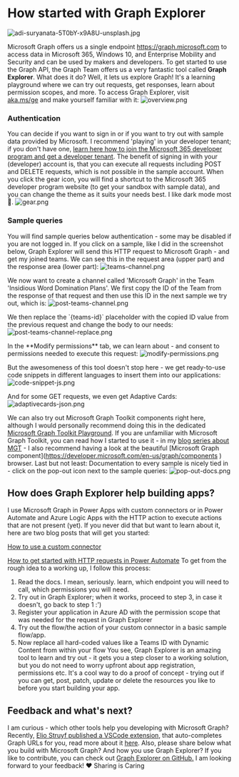 # How started with Graph Explorer

![adi-suryanata-5T0bY-x9A8U-unsplash.jpg](https://techcommunity.microsoft.com/t5/image/serverpage/image-id/267457i990B93B5BCB96680/image-size/large?v=v2&px=999 "adi-suryanata-5T0bY-x9A8U-unsplash.jpg")

Microsoft Graph offers us a single endpoint
<https://graph.microsoft.com> to access data in Microsoft 365, Windows
10, and Enterprise Mobility and Security and can be used by makers and
developers. To get started to use the Graph API, the Graph Team offers
us a very fantastic tool called **Graph Explorer**.
What does it do? Well, it lets us explore Graph! It\'s a learning
playground where we can try out requests, get responses, learn about
permission scopes, and more. To access Graph Explorer, visit
[aka.ms/ge](https://aka.ms/ge) and make yourself familiar with it:
![overview.png](https://techcommunity.microsoft.com/t5/image/serverpage/image-id/267447i88A6D78D60AED00F/image-size/large?v=v2&px=999 "overview.png")
### Authentication 
You can decide if you want to sign in or if you want to try out with
sample data provided by Microsoft. I recommend \'playing\' in your
developer tenant; if you don\'t have one, [learn here how to join the
Microsoft 365 developer program and get a developer
tenant](https://techcommunity.microsoft.com/t5/microsoft-365-pnp-blog/what-is-a-dev-tenant-and-why-would-you-want-one/ba-p/2036610).
The benefit of signing in with your (developer) account is, that you can
execute all requests including POST and DELETE requests, which is not
possible in the sample account.
When you click the gear icon, you will find a shortcut to the Microsoft
365 developer program website (to get your sandbox with sample data),
and you can change the theme as it suits your needs best. I like dark
mode most :black_heart:.
![gear.png](https://techcommunity.microsoft.com/t5/image/serverpage/image-id/267449iF47171C88BA34E26/image-size/large?v=v2&px=999 "gear.png")

### Sample queries 

You will find sample queries below authentication - some may be disabled
if you are not logged in. If you click on a sample, like I did in the
screenshot below, Graph Explorer will send this HTTP request to
Microsoft Graph - and get my joined teams. We can see this in the
request area (upper part) and the response area (lower part):
![teams-channel.png](https://techcommunity.microsoft.com/t5/image/serverpage/image-id/267450i047230F9B779472B/image-size/large?v=v2&px=999 "teams-channel.png")

We now want to create a channel called \'Microsoft Graph\' in the Team
\'Insidious Word Domination Plans\'. We first copy the ID of the Team
from the response of that request and then use this ID in the next
sample we try out, which is:
![post-teams-channel.png](https://techcommunity.microsoft.com/t5/image/serverpage/image-id/267451i3812C719FAFD3F68/image-size/large?v=v2&px=999 "post-teams-channel.png")

We then replace the \`{teams-id}\` placeholder with the copied ID value
from the previous request and change the body to our needs:
![post-teams-channel-replace.png](https://techcommunity.microsoft.com/t5/image/serverpage/image-id/267452i2AA14D8BCECEB040/image-size/large?v=v2&px=999 "post-teams-channel-replace.png")

In the \*\*Modify permissions\*\* tab, we can learn about - and consent
to permissions needed to execute this request:
![modify-permissions.png](https://techcommunity.microsoft.com/t5/image/serverpage/image-id/267453i02347E8BA1970470/image-size/large?v=v2&px=999 "modify-permissions.png")

But the awesomeness of this tool doesn\'t stop here - we get
ready-to-use code snippets in different languages to insert them into
our applications:
![code-snippet-js.png](https://techcommunity.microsoft.com/t5/image/serverpage/image-id/267455i147D3D5D18C8F257/image-size/large?v=v2&px=999 "code-snippet-js.png")

And for some GET requests, we even get Adaptive Cards:
![adaptivecards-json.png](https://techcommunity.microsoft.com/t5/image/serverpage/image-id/267454i60D1D01177687319/image-size/large?v=v2&px=999 "adaptivecards-json.png")

We can also try out Microsoft Graph Toolkit components right here,
although I would personally recommend doing this in the dedicated
[Microsoft Graph Toolkit Playground](https://mgt.dev). If you are
unfamiliar with Microsoft Graph Toolkit, you can read how I started to
use it - in my [blog series about
MGT](https://m365princess.com/exploring-microsoft-graph-toolkit-lap-as-non-developer/) -
I also recommend having a look at the beautiful \[Microsoft Graph
component\](<https://developer.microsoft.com/en-us/graph/components> )
browser.
Last but not least: Documentation to every sample is nicely tied in -
click on the pop-out icon next to the sample queries:
![pop-out-docs.png](https://techcommunity.microsoft.com/t5/image/serverpage/image-id/267456i7F34D09E34CD79D4/image-size/large?v=v2&px=999 "pop-out-docs.png")


## How does Graph Explorer help building apps? 

I use Microsoft Graph in Power Apps with custom connectors or in Power
Automate and Azure Logic Apps with the HTTP action to execute actions
that are not present (yet). If you never did that but want to learn
about it, here are two blog posts that will get you started:

[How to use a custom
connector](https://m365princess.com/how-to-use-a-custom-connector-in-power-automate/)

[How to get started with HTTP requests in Power
Automate](https://m365princess.com/how-to-get-started-with-http-requests-in-power-automate)
To get from the rough idea to a working up, I follow this process:
1.  Read the docs. I mean, seriously. learn, which endpoint you will
    need to call, which permissions you will need.
2.  Try out in Graph Explorer; when it works, proceed to step 3, in case
    it doesn\'t, go back to step 1 :\')
3.  Register your application in Azure AD with the permission scope that
    was needed for the request in Graph Explorer
4.  Try out the flow/the action of your custom connector in a basic
    sample flow/app.
5.  Now replace all hard-coded values like a Teams ID with Dynamic
    Content from within your flow
You see, Graph Explorer is an amazing tool to learn and try out - it
gets you a step closer to a working solution, but you do not need to
worry upfront about app registration, permissions etc. It\'s a cool way
to do a proof of concept - trying out if you can get, post, patch,
update or delete the resources you like to before you start building
your app.

## Feedback and what\'s next? 

I am curious - which other tools help you developing with Microsoft
Graph? Recently, [Elio Struyf published a VSCode
extension](https://marketplace.visualstudio.com/items?itemName=eliostruyf.vscode-msgraph-autocomplete),
that auto-completes Graph URLs for you, read more about it
[here](https://techcommunity.microsoft.com/t5/microsoft-365-pnp-blog/new-vscode-extension-for-autocompleting-your-microsoft-graph/ba-p/2231013).
Also, please share below what you build with Microsoft Graph? And how
you use Graph Explorer? If you like to contribute, you can check out
[Graph Explorer on
GitHub.](https://github.com/microsoftgraph/microsoft-graph-explorer-v4)
I am looking forward to your feedback!
❤ Sharing is Caring
 